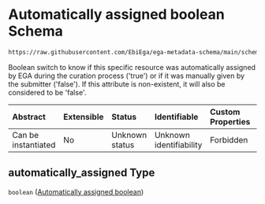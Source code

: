 # Automatically assigned boolean Schema

```txt
https://raw.githubusercontent.com/EbiEga/ega-metadata-schema/main/schemas/EGA.submission.json#/properties/resources/items/properties/automatically_assigned
```

Boolean switch to know if this specific resource was automatically assigned by EGA during the curation process ('true') or if it was manually given by the submitter ('false'). If this attribute is non-existent, it will also be considered to be 'false'.

| Abstract            | Extensible | Status         | Identifiable            | Custom Properties | Additional Properties | Access Restrictions | Defined In                                                                           |
| :------------------ | :--------- | :------------- | :---------------------- | :---------------- | :-------------------- | :------------------ | :----------------------------------------------------------------------------------- |
| Can be instantiated | No         | Unknown status | Unknown identifiability | Forbidden         | Allowed               | none                | [EGA.submission.json\*](../../../schemas/EGA.submission.json "open original schema") |

## automatically\_assigned Type

`boolean` ([Automatically assigned boolean](ega-20-properties-resources-ontologies-resource-properties-automatically-assigned-boolean.md))
